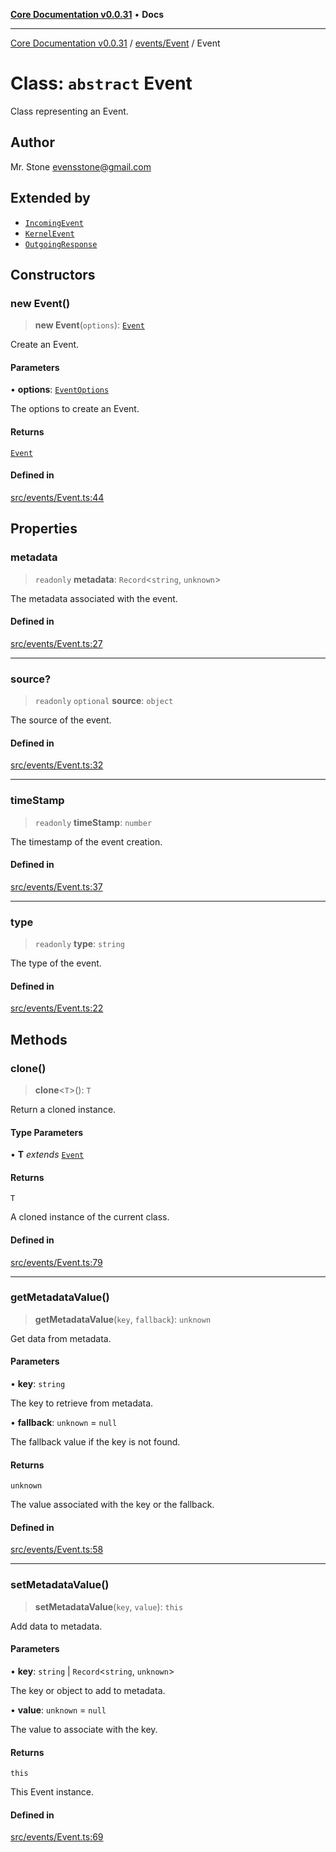 [**Core Documentation v0.0.31**](../../../README.md) • **Docs**

***

[Core Documentation v0.0.31](../../../modules.md) / [events/Event](../README.md) / Event

# Class: `abstract` Event

Class representing an Event.

## Author

Mr. Stone <evensstone@gmail.com>

## Extended by

- [`IncomingEvent`](../../IncomingEvent/classes/IncomingEvent.md)
- [`KernelEvent`](../../KernelEvent/classes/KernelEvent.md)
- [`OutgoingResponse`](../../OutgoingResponse/classes/OutgoingResponse.md)

## Constructors

### new Event()

> **new Event**(`options`): [`Event`](Event.md)

Create an Event.

#### Parameters

• **options**: [`EventOptions`](../interfaces/EventOptions.md)

The options to create an Event.

#### Returns

[`Event`](Event.md)

#### Defined in

[src/events/Event.ts:44](https://github.com/stonemjs/core/blob/40e6656006329b0d27f05f845f48db22a574f5ce/src/events/Event.ts#L44)

## Properties

### metadata

> `readonly` **metadata**: `Record`\<`string`, `unknown`\>

The metadata associated with the event.

#### Defined in

[src/events/Event.ts:27](https://github.com/stonemjs/core/blob/40e6656006329b0d27f05f845f48db22a574f5ce/src/events/Event.ts#L27)

***

### source?

> `readonly` `optional` **source**: `object`

The source of the event.

#### Defined in

[src/events/Event.ts:32](https://github.com/stonemjs/core/blob/40e6656006329b0d27f05f845f48db22a574f5ce/src/events/Event.ts#L32)

***

### timeStamp

> `readonly` **timeStamp**: `number`

The timestamp of the event creation.

#### Defined in

[src/events/Event.ts:37](https://github.com/stonemjs/core/blob/40e6656006329b0d27f05f845f48db22a574f5ce/src/events/Event.ts#L37)

***

### type

> `readonly` **type**: `string`

The type of the event.

#### Defined in

[src/events/Event.ts:22](https://github.com/stonemjs/core/blob/40e6656006329b0d27f05f845f48db22a574f5ce/src/events/Event.ts#L22)

## Methods

### clone()

> **clone**\<`T`\>(): `T`

Return a cloned instance.

#### Type Parameters

• **T** *extends* [`Event`](Event.md)

#### Returns

`T`

A cloned instance of the current class.

#### Defined in

[src/events/Event.ts:79](https://github.com/stonemjs/core/blob/40e6656006329b0d27f05f845f48db22a574f5ce/src/events/Event.ts#L79)

***

### getMetadataValue()

> **getMetadataValue**(`key`, `fallback`): `unknown`

Get data from metadata.

#### Parameters

• **key**: `string`

The key to retrieve from metadata.

• **fallback**: `unknown` = `null`

The fallback value if the key is not found.

#### Returns

`unknown`

The value associated with the key or the fallback.

#### Defined in

[src/events/Event.ts:58](https://github.com/stonemjs/core/blob/40e6656006329b0d27f05f845f48db22a574f5ce/src/events/Event.ts#L58)

***

### setMetadataValue()

> **setMetadataValue**(`key`, `value`): `this`

Add data to metadata.

#### Parameters

• **key**: `string` \| `Record`\<`string`, `unknown`\>

The key or object to add to metadata.

• **value**: `unknown` = `null`

The value to associate with the key.

#### Returns

`this`

This Event instance.

#### Defined in

[src/events/Event.ts:69](https://github.com/stonemjs/core/blob/40e6656006329b0d27f05f845f48db22a574f5ce/src/events/Event.ts#L69)
